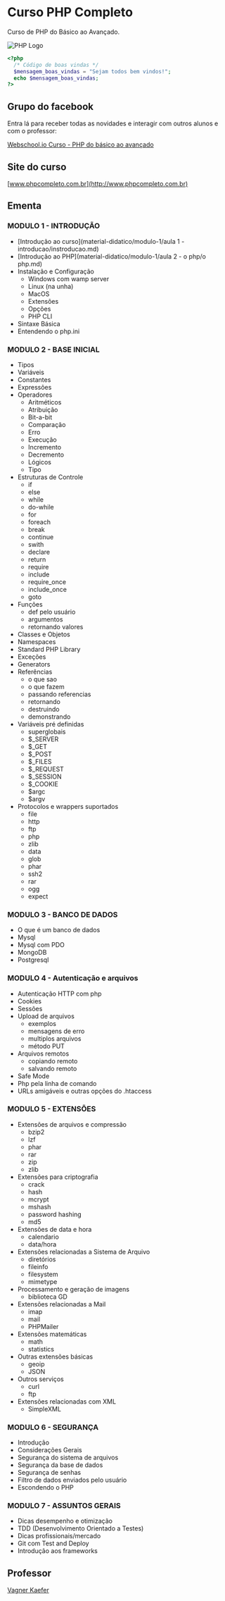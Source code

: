 # Curso PHP Completo

Curso de PHP do Básico ao Avançado.

![PHP Logo](material-didatico/modulo-1/imagens/logo-php.jpg)

```php
<?php
  /* Código de boas vindas */
  $mensagem_boas_vindas = "Sejam todos bem vindos!";
  echo $mensagem_boas_vindas;
?>
```

## Grupo do facebook 

Entra lá para receber todas as novidades e interagir com outros alunos e com o professor:

[Webschool.io Curso -  PHP do básico ao avançado](https://www.facebook.com/groups/704478526318727/)

## Site do curso
[www.phpcompleto.com.br](http://www.phpcompleto.com.br)

## Ementa

### MODULO 1 - INTRODUÇÃO

- [Introdução ao curso](material-didatico/modulo-1/aula 1 - introducao/instroducao.md)
- [Introdução ao PHP](material-didatico/modulo-1/aula 2 - o php/o php.md)
- Instalação e Configuração
  - Windows com wamp server
  - Linux (na unha)
  - MacOS
  - Extensões
  - Opções
  - PHP CLI
- Sintaxe Básica 
- Entendendo o php.ini 

### MODULO 2 - BASE INICIAL

- Tipos
- Variáveis
- Constantes
- Expressões
- Operadores
  - Aritméticos
  - Atribuição
  - Bit-a-bit
  - Comparação
  - Erro
  - Execução
  - Incremento
  - Decremento
  - Lógicos
  - Tipo
- Estruturas de Controle
  - if
  - else
  - while
  - do-while
  - for
  - foreach
  - break
  - continue
  - swith
  - declare
  - return
  - require
  - include
  - require_once
  - include_once
  - goto
- Funções
  - def pelo usuário
  - argumentos
  - retornando valores
- Classes e Objetos  
- Namespaces 
- Standard PHP Library
- Exceções
- Generators 
- Referências
  - o que sao
  - o que fazem
  - passando referencias
  - retornando
  - destruindo
  - demonstrando
- Variáveis pré definidas 
  - superglobais
  - $_SERVER
  - $_GET
  - $_POST
  - $_FILES
  - $_REQUEST
  - $_SESSION
  - $_COOKIE
  - $argc
  - $argv
- Protocolos e wrappers suportados
  - file
  - http
  - ftp
  - php
  - zlib
  - data
  - glob
  - phar
  - ssh2
  - rar
  - ogg
  - expect

### MODULO 3 - BANCO DE DADOS

- O que é um banco de dados
- Mysql 
- Mysql com PDO
- MongoDB
- Postgresql

### MODULO 4 - Autenticação e arquivos

- Autenticação HTTP com php
- Cookies
- Sessões
- Upload de arquivos
  - exemplos
  - mensagens de erro
  - multiplos arquivos
  - método PUT
- Arquivos remotos 
  - copiando remoto
  - salvando remoto
- Safe Mode
- Php pela linha de comando
- URLs amigáveis e outras opções do .htaccess

### MODULO 5 - EXTENSÕES

- Extensões de arquivos e compressão 
  - bzip2
  - lzf
  - phar
  - rar
  - zip
  - zlib
- Extensões para criptografia   
  - crack
  - hash
  - mcrypt
  - mshash
  - password hashing
  - md5
- Extensões de data e hora 
  - calendario
  - data/hora
- Extensões relacionadas a Sistema de Arquivo   
  - diretórios
  - fileinfo
  - filesystem
  - mimetype
- Processamento e geração de imagens 
  - biblioteca GD
- Extensões relacionadas a Mail 
  - imap
  - mail
  - PHPMailer
- Extensões matemáticas 
  - math
  - statistics
- Outras extensões básicas 
  - geoip
  - JSON
- Outros serviços
  - curl
  - ftp
- Extensões relacionadas com XML
  - SimpleXML

### MODULO 6 - SEGURANÇA

- Introdução
- Considerações Gerais
- Segurança do sistema de arquivos
- Segurança da base de dados
- Segurança de senhas
- Filtro de dados enviados pelo usuário
- Escondendo o PHP

### MODULO 7 - ASSUNTOS GERAIS

- Dicas desempenho e otimização
- TDD (Desenvolvimento Orientado a Testes)
- Dicas profissionais/mercado
- Git com Test and Deploy
- Introdução aos frameworks

## Professor

[Vagner Kaefer](https://www.facebook.com/vagkaefer)
